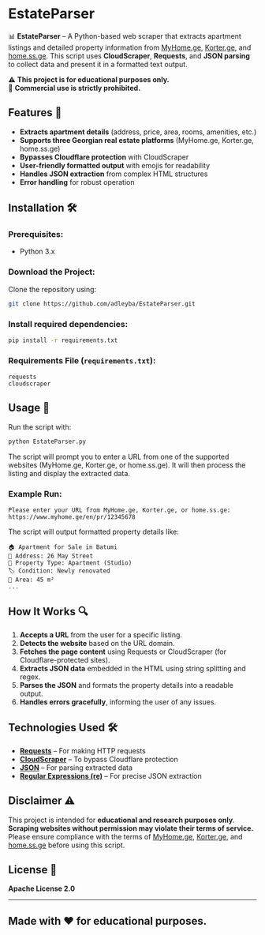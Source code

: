 # EstateParser

📊 **EstateParser** – A Python-based web scraper that extracts apartment listings and detailed property information from [MyHome.ge](https://www.myhome.ge), [Korter.ge](https://korter.ge), and [home.ss.ge](https://home.ss.ge). This script uses **CloudScraper**, **Requests**, and **JSON parsing** to collect data and present it in a formatted text output.

⚠️ **This project is for educational purposes only.**  
🚫 **Commercial use is strictly prohibited.**

## Features 🚀
- **Extracts apartment details** (address, price, area, rooms, amenities, etc.)
- **Supports three Georgian real estate platforms** (MyHome.ge, Korter.ge, home.ss.ge)
- **Bypasses Cloudflare protection** with CloudScraper
- **User-friendly formatted output** with emojis for readability
- **Handles JSON extraction** from complex HTML structures
- **Error handling** for robust operation

## Installation 🛠️

### Prerequisites:
- Python 3.x

### Download the Project:
Clone the repository using:
```sh
git clone https://github.com/adleyba/EstateParser.git
```

### Install required dependencies:
```sh
pip install -r requirements.txt
```

### Requirements File (`requirements.txt`):
```
requests
cloudscraper
```

## Usage 📖
Run the script with:
```sh
python EstateParser.py
```

The script will prompt you to enter a URL from one of the supported websites (MyHome.ge, Korter.ge, or home.ss.ge). It will then process the listing and display the extracted data.

### Example Run:
```
Please enter your URL from MyHome.ge, Korter.ge, or home.ss.ge:
https://www.myhome.ge/en/pr/12345678
```

The script will output formatted property details like:
```
🏠 Apartment for Sale in Batumi  
📍 Address: 26 May Street  
🏢 Property Type: Apartment (Studio)  
🏷 Condition: Newly renovated  
📏 Area: 45 m²  
...
```

## How It Works 🔍
1. **Accepts a URL** from the user for a specific listing.
2. **Detects the website** based on the URL domain.
3. **Fetches the page content** using Requests or CloudScraper (for Cloudflare-protected sites).
4. **Extracts JSON data** embedded in the HTML using string splitting and regex.
5. **Parses the JSON** and formats the property details into a readable output.
6. **Handles errors gracefully**, informing the user of any issues.

## Technologies Used 🛠️
- **[Requests](https://requests.readthedocs.io/en/latest/)** – For making HTTP requests
- **[CloudScraper](https://pypi.org/project/cloudscraper/)** – To bypass Cloudflare protection
- **[JSON](https://docs.python.org/3/library/json.html)** – For parsing extracted data
- **[Regular Expressions (re)](https://docs.python.org/3/library/re.html)** – For precise JSON extraction

## Disclaimer ⚠️
This project is intended for **educational and research purposes only**. **Scraping websites without permission may violate their terms of service.** Please ensure compliance with the terms of [MyHome.ge](https://www.myhome.ge/), [Korter.ge](https://korter.ge/), and [home.ss.ge](https://home.ss.ge/) before using this script.

## License 📜
**Apache License 2.0**

---
Made with ❤️ for educational purposes.
---

